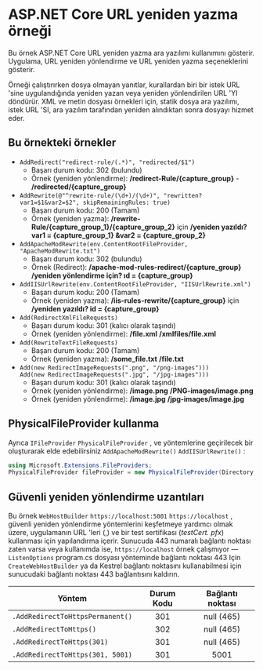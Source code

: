 # <a name="aspnet-core-url-rewriting-sample"></a>ASP.NET Core URL yeniden yazma örneği

Bu örnek ASP.NET Core URL yeniden yazma ara yazılımı kullanımını gösterir. Uygulama, URL yeniden yönlendirme ve URL yeniden yazma seçeneklerini gösterir.

Örneği çalıştırırken dosya olmayan yanıtlar, kurallardan biri bir istek URL 'sine uygulandığında yeniden yazan veya yeniden yönlendirilen URL 'YI döndürür. XML ve metin dosyası örnekleri için, statik dosya ara yazılımı, istek URL 'SI, ara yazılım tarafından yeniden alındıktan sonra dosyayı hizmet eder.

## <a name="examples-in-this-sample"></a>Bu örnekteki örnekler

* `AddRedirect("redirect-rule/(.*)", "redirected/$1")`
  - Başarı durum kodu: 302 (bulundu)
  - Örnek (yeniden yönlendirme): **/redirect-Rule/{capture_group}** - **/redirected/{capture_group}**
* `AddRewrite(@"^rewrite-rule/(\d+)/(\d+)", "rewritten?var1=$1&var2=$2", skipRemainingRules: true)`
  - Başarı durum kodu: 200 (Tamam)
  - Örnek (yeniden yazma): **/rewrite-Rule/{capture_group_1}/{capture_group_2}** için **/yeniden yazıldı? var1 = {capture_group_1} &var2 = {capture_group_2}**
* `AddApacheModRewrite(env.ContentRootFileProvider, "ApacheModRewrite.txt")`
  - Başarı durum kodu: 302 (bulundu)
  - Örnek (Redirect): **/apache-mod-rules-redirect/{capture_group}** **/yeniden yönlendirme için? ıd = {capture_group}**
* `AddIISUrlRewrite(env.ContentRootFileProvider, "IISUrlRewrite.xml")`
  - Başarı durum kodu: 200 (Tamam)
  - Örnek (yeniden yazma): **/iis-rules-rewrite/{capture_group}** için **/yeniden yazıldı? id = {capture_group}**
* `Add(RedirectXmlFileRequests)`
  - Başarı durum kodu: 301 (kalıcı olarak taşındı)
  - Örnek (yeniden yönlendirme): **/file.xml** **/xmlfiles/file.xml**
* `Add(RewriteTextFileRequests)`
  - Başarı durum kodu: 200 (Tamam)
  - Örnek (yeniden yazma): **/some_file.txt** **/file.txt**
* `Add(new RedirectImageRequests(".png", "/png-images")))`<br>`Add(new RedirectImageRequests(".jpg", "/jpg-images")))`
  - Başarı durum kodu: 301 (kalıcı olarak taşındı)
  - Örnek (yeniden yönlendirme): **/image.png** **/PNG-images/image.png**
  - Örnek (yeniden yönlendirme): **/image.jpg** **/jpg-images/image.jpg**

## <a name="use-a-physicalfileprovider"></a>PhysicalFileProvider kullanma

Ayrıca `IFileProvider` `PhysicalFileProvider` , ve yöntemlerine geçirilecek bir oluşturarak elde edebilirsiniz `AddApacheModRewrite()` `AddIISUrlRewrite()` :

```csharp
using Microsoft.Extensions.FileProviders;
PhysicalFileProvider fileProvider = new PhysicalFileProvider(Directory.GetCurrentDirectory());
```

## <a name="secure-redirection-extensions"></a>Güvenli yeniden yönlendirme uzantıları

Bu örnek `WebHostBuilder` `https://localhost:5001` `https://localhost` , güvenli yeniden yönlendirme yöntemlerini keşfetmeye yardımcı olmak üzere, uygulamanın URL 'leri (,) ve bir test sertifikası (*testCert. pfx*) kullanması için yapılandırma içerir. Sunucuda 443 numaralı bağlantı noktası zaten varsa veya kullanımda ise, `https://localhost` örnek çalışmıyor &mdash; `ListenOptions` program.cs dosyası yönteminde bağlantı noktası 443 Için `CreateWebHostBuilder` ya da Kestrel bağlantı noktasını kullanabilmesi  için sunucudaki bağlantı noktası 443 bağlantısını kaldırın.

| Yöntem                           | Durum Kodu |    Bağlantı noktası    |
| -------------------------------- | :---------: | :--------: |
| `.AddRedirectToHttpsPermanent()` |     301     | null (465) |
| `.AddRedirectToHttps()`          |     302     | null (465) |
| `.AddRedirectToHttps(301)`       |     301     | null (465) |
| `.AddRedirectToHttps(301, 5001)` |     301     |    5001    |
